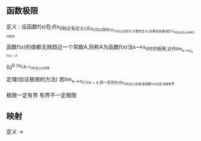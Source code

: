 ## 函数极限

定义 : 设函数f(x)在点x<sub>0附近有定义(点x<sub>0可以除外)(x<sub>0可以无穷大,只要有定义),如果自变量x趋于x<sub>0时(无论以何种方式趋进)

函数f(x)的值都无限趋近一个常数A,则称A为函数f(x)当x-->x<sub>0时的极限,记作lim<sub>x-->x<sub>0 f(x) = A

(U<sup>0 (x<sub>0,&) x<sub>0的去心&邻域


定理(验证极限的方法) 若lim<sub>x-->x<sub>0 f(x) = A,则一定存在点x<sub>0的去心邻域,使函数f(x<sub0>)在此邻域有界

极限一定有界  有界不一定极限

## 映射

定义  $\rightarrow$
